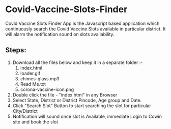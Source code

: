 # Covid-Vaccine-Slots-Finder
Covid Vaccine Slots Finder App is the Javascript based application which continuously search the Covid Vaccine Slots available in particular district. It will alarm the notification sound on slots availability. 

## Steps:
1. Download all the files below and keep it in a separate folder :- 
	1. index.html
	2. loader.gif
	3. chimes-glass.mp3
	4. Read Me.txt
	5. corona-vaccine-icon.png
2. Double click the file - "index.html" in any Browser
3. Select State, District or District Pincode, Age group and Date.
4. Click "Search Slot" Button to start searching the slot for particular City/District
5. Notification will sound once slot is Available, immediate Login to Cowin site and book the slot
